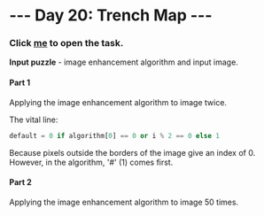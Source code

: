 # --- Day 20: Trench Map ---

### Click [me](https://adventofcode.com/2021/day/20) to open the task.

**Input puzzle** - image enhancement algorithm and input image.

#### Part 1
Applying the image enhancement algorithm to image twice.

The vital line:
```python
default = 0 if algorithm[0] == 0 or i % 2 == 0 else 1
```
Because pixels outside the borders of the image give an index of 0.
However, in the algorithm, '#' (1) comes first.

#### Part 2
Applying the image enhancement algorithm to image 50 times.